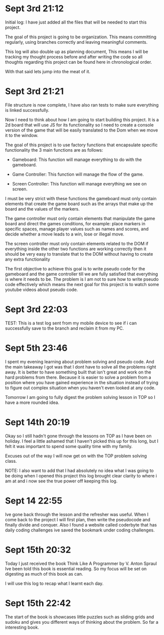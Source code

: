 # Sept 3rd 21:12

Initial log: I have just added all the files that will be needed to start this project.

The goal of this project is going to be organization. This means committing regularly, using branches correctly and leaving meaningful comments.

This log will also double up as planning document, This means I will be tracking my thought process before and after writing the code so all thoughts regarding this project can be found here in chronological order.

With that said lets jump into the meat of it.

# Sept 3rd 21:21

File structure is now complete, I have also ran tests to make sure everything is linked successfully.

Now I need to think about how I am going to start building this project. It is a 2d board that will use JS for its functionality so I need to create a console version of the game that will be easily translated to the Dom when we move it to the window.

The goal of this project is to use factory functions that encapsulate specific functionality the 3 main functions are as follows:

- Gameboard: This function will manage everything to do with the gameboard.

- Game Controller: This function will manage the flow of the game. 

- Screen Controller: This function will manage everything we see on screen.

I must be very strict with these functions the gameboard must only contain elements that create the game board such as the arrays that make up the board and the values of the markers.

The game controller must only contain elements that manipulate the game board and direct the games conditions, for example: place markers in specific spaces, manage player values such as names and scores, and decide whether a move leads to a win, lose or illegal move.

The screen controller must only contain elements related to the DOM if everything inside the other two functions are working correctly then it should be very easy to translate that to the DOM without having to create any extra functionality

The first objective to achieve this goal is to write pseudo code for the gameboard and the game controller till we are fully satisfied that everything is where it needs to be. The problem is I am not to sure how to write pseudo code effectively which means the next goal for this project is to watch some youtube videos about pseudo code.

# Sept 3rd 22:03

TEST: This is a test log sent from my mobile device to see if i can successfully save to the branch and reclaim it from my PC.

# Sept 5th 23:46

I spent my evening learning about problem solving and pseudo code. And the main takeaway I got was that I dont have to solve all the problems right away. It is better to have something built that isn't great and work on the hard problems from there. Because it is easier to solve a problem from a position where you have gained experience in the situation instead of trying to figure out complex situation when you haven't even looked at any code.

Tomorrow I am going to fully digest the problem solving lesson in TOP so I have a more rounded idea. 

# Sept 14th 20:19

Okay so I still hadn't gone through the lessons on TOP as I have been on holiday. I feel a little ashamed that I haven't picked this up for this long, but I felt it was important to spend some quality time with my family.

Excuses out of the way I will now get on with the TOP problem solving class.

NOTE: I also want to add that I had absolutely no idea what I was going to be doing when I opened this project this log brought clear clarity to where i am at and i now see the true power off keeping this log.

# Sept 14 22:55

Ive gone back through the lesson and the refresher was useful. When I come back to the project I will first plan, then write the pseudocode and finally divide and conquer. Also I found a website called coderbyte that has daily coding challenges ive saved the bookmark under coding challenges.

# Sept 15th 20:32

Today I just received the book Think Like A Programmer by V. Anton Spraul Ive been told this book is essential reading. So my focus will be set on digesting as much of this book as can. 

I will use this log to recap what I learnt each day.

# Sept 15th 22:42

The start of the book is showcases little puzzles such as sliding grids and sudoku and gives you different ways of thinking about the problem. So far a interesting book.

